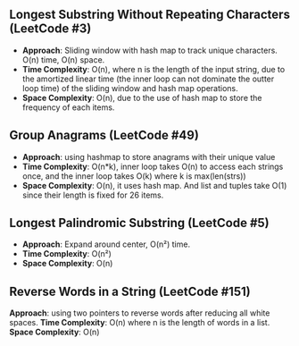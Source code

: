 ## Longest Substring Without Repeating Characters (LeetCode #3)
- **Approach**: Sliding window with hash map to track unique characters. O(n) time, O(n) space.
- **Time Complexity**: O(n), where n is the length of the input string, due to the amortized linear time (the inner loop can not dominate the outter loop time) of the sliding window and hash map operations.
- **Space Complexity**: O(n), due to the use of hash map to store the frequency of each items.


## Group Anagrams (LeetCode #49)
- **Approach**: using hashmap to store anagrams with their unique value
- **Time Complexity**: O(n*k), inner loop takes O(n) to access each strings once, and the inner loop takes O(k) where k is max(len(strs))
- **Space Complexity**: O(n), it uses hash map. And list and tuples take O(1) since their length is fixed for 26 items.


## Longest Palindromic Substring (LeetCode #5)
- **Approach**: Expand around center, O(n²) time. 
- **Time Complexity**: O(n²)
- **Space Complexity**: O(n) 


## Reverse Words in a String (LeetCode #151)
**Approach**: using two pointers to reverse words after reducing all white spaces.
**Time Complexity**: O(n) where n is the length of words in a list.
**Space Complexity**: O(n) 

